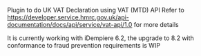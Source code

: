 Plugin to do UK VAT Declaration using VAT (MTD) API 
Refer to https://developer.service.hmrc.gov.uk/api-documentation/docs/api/service/vat-api/1.0 for more details

It is currently working with iDempiere 6.2, the upgrade to 8.2 with conformance to fraud prevention requirements is WIP
